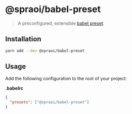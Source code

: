 # @spraoi/babel-preset

> A preconfigured, extensible [babel preset](https://babeljs.io/docs/en/presets).

## Installation

```bash
yarn add --dev @spraoi/babel-preset
```

## Usage

Add the following configuration to the root of your project:

**.babelrc**

```json
{
  "presets": ["@spraoi/babel-preset"]
}
```
